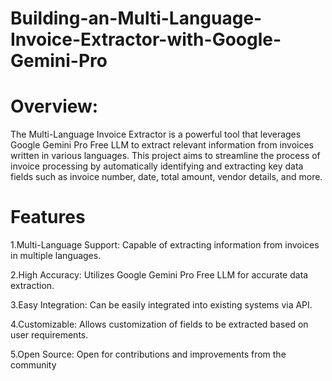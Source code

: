 # Building-an-Multi-Language-Invoice-Extractor-with-Google-Gemini-Pro


# Overview:

The Multi-Language Invoice Extractor is a powerful tool that leverages Google Gemini Pro Free LLM to extract relevant information from invoices written in various languages. This project aims to streamline the process of invoice processing by automatically identifying and extracting key data fields such as invoice number, date, total amount, vendor details, and more.

# Features

1.Multi-Language Support: Capable of extracting information from invoices in multiple languages.

2.High Accuracy: Utilizes Google Gemini Pro Free LLM for accurate data extraction.

3.Easy Integration: Can be easily integrated into existing systems via API.

4.Customizable: Allows customization of fields to be extracted based on user requirements.

5.Open Source: Open for contributions and improvements from the community
